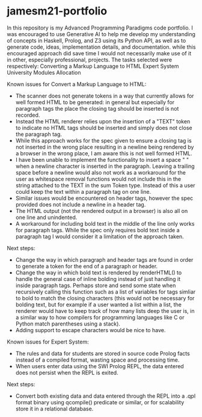 # jamesm21-portfolio
In this repository is my Advanced Programming Paradigms code portfolio.
I was encouraged to use Generative AI to help me develop my understanding of concepts in Haskell, Prolog, and Z3 using its Python API,
as well as to generate code, ideas, implementation details, and documentation. while this encouraged approach did save time I would not necessarily make use of it in other, especially professional, projects. 
The tasks selected were respectively:
Converting a Markup Language to HTML
Expert System
University Modules Allocation

Known issues for Convert a Markup Language to HTML:
- The scanner does not generate tokens in a way that currently allows for well formed HTML to be generated: in general but especially for paragraph tags the place the closing tag should be inserted is not recorded.
- Instead the HTML renderer relies upon the insertion of a "TEXT" token to indicate no HTML tags should be inserted and simply does not close the paragraph tag.
- While this approach works for the spec given to ensure a closing tag is not inserted in the wrong place resulting in a newline being rendered by a browser in the wrong place, I am aware this is not well formed HTML.
- I have been unable to implement the functionality to insert a space " " when a newline character is inserted in the paragraph. Leaving a trailing space before a newline would also not work as a workaround for the user as whitespace removal functions would not include this in the string attached to the TEXT in the sum Token type. Instead of this a user could keep the text within a paragraph tag on one line.
- Similar issues would be encountered on header tags, however the spec provided does not include a newline in a header tag.
- The HTML output (not the rendered output in a browser) is also all on one line and unindented.
- A workaround for including bold text in the middle of the line only works for paragraph tags. While the spec only requires bold text inside a paragraph tag I would consider it a limitation of the approach taken. 

Next steps:
- Change the way in which paragraph and header tags are found in order to generate a token for the end of a paragraph or header.
- Change the way in which bold text is rendered by renderHTML() to handle the general case of inline bolding instead of just handling it inside paragraph tags. Perhaps store and send some state when recursively calling this function such as a list of variables for tags simliar to bold to match the closing characters (this would not be necessary for bolding text, but for example if a user wanted a list within a list, the renderer would have to keep track of how many lists deep the user is, in a similar way to how compilers for programming languages like C or Python match parentheses using a stack).
- Adding support to escape characters would be nice to have.

Known issues for Expert System:
- The rules and data for students are stored in source code Prolog facts instead of a compiled format, wasting space and processing time.
- When users enter data using the SWI Prolog REPL, the data entered does not persist when the REPL is exited.

Next steps:
- Convert both existing data and data entered through the REPL into a .qpl format binary using qcompile() predicate or similar, or for scalability store it in a relational database.
